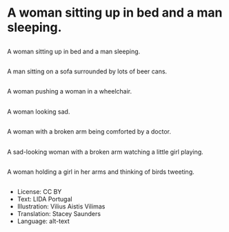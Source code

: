 # A woman sitting up in bed and a man sleeping.

##
A woman sitting up in bed and a man sleeping.

##
A man sitting on a sofa surrounded by lots of beer cans.

##
A woman pushing a woman in a wheelchair.

##
A woman looking sad.

##
A woman with a broken arm being comforted by a doctor.

##
A sad-looking woman with a broken arm watching a little girl playing.

##
A woman holding a girl in her arms and thinking of birds tweeting.

##
* License: CC BY
* Text: LIDA Portugal
* Illustration: Vilius Aistis Vilimas
* Translation: Stacey Saunders
* Language: alt-text
